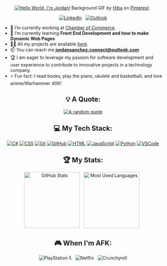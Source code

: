 <div align="center">

[![Hello World, I'm Jordan!](assets/header.gif)](https://github.com/jordansanchez23)
Background GIF by [Hiba]([https://www.pinterest.com/pin/5277724550564022/](https://pin.it/7rrGec09w)) on [Pinterest](https://www.pinterest.com/).&nbsp;

[![LinkedIn](https://skillicons.dev/icons?i=linkedin)](www.linkedin.com/in/jordan-sanchez-90b607210) &nbsp;
[![Outlook](https://skillicons.dev/icons?i=windows)](mailto:jordansanchez.connect@outlook.com?subject=Hello%20Jasper,%20From%20Github)

</div>

- 🔭 I’m currently working at [Chamber of Commerce](https://jordansanchez23.github.io/wdd231/chamber/index).
- 🌱 I’m currently learning **Front End Development and how to make Dynamic Web Pages**
- 👨‍💻 All my projects are available [here](https://github.com/jordansanchez23?tab=repositories).
- 📫 You can reach me **jordansanchez.connect@outlook.com**
- 🏆 I am eager to leverage my passion for software development and user experience to contribute to innovative projects in a technology company.
- ⚡ Fun fact: I read books, play the piano, ukulele and basketball, and love anime/Warhammer 40K!

<div align="center">

## 💡 A Quote:

[![A random quote](https://quotes-github-readme.vercel.app/api?type=horizontal&theme=dark)](https://github.com/piyushsuthar/github-readme-quotes)

## 💻 My Tech Stack:

[![C#](https://skillicons.dev/icons?i=cs)](https://skillicons.dev) 
[![CSS](https://skillicons.dev/icons?i=css)](https://skillicons.dev) 
[![Git](https://skillicons.dev/icons?i=git)](https://skillicons.dev) 
[![GitHub](https://skillicons.dev/icons?i=github)](https://skillicons.dev) 
[![HTML](https://skillicons.dev/icons?i=html)](https://skillicons.dev) 
[![JavaScript](https://skillicons.dev/icons?i=js)](https://skillicons.dev) 
[![Python](https://skillicons.dev/icons?i=python)](https://skillicons.dev) 
[![VSCode](https://skillicons.dev/icons?i=vscode)](https://skillicons.dev)

## 🏆 My Stats:

<p>
    <img height=175 alt="GitHub Stats" src="https://github-readme-stats.vercel.app/api?username=jordansanchez23&show_icons=true&count_private=true&theme=dark" />&nbsp;&nbsp;
    <img height=175 alt="Most Used Languages" src="https://github-readme-stats.vercel.app/api/top-langs/?username=jordansanchez23&layout=compact&theme=dark" />&nbsp;&nbsp;
</p>

## 🎮 When I'm AFK:

![PlayStation 5](https://img.shields.io/badge/Playstation%205-003791?style=for-the-badge&logo=playstation-5&logoColor=white) &nbsp;
![Netflix](https://img.shields.io/badge/Netflix-E50914?style=for-the-badge&logo=netflix&logoColor=white) &nbsp;
![Crunchyroll](https://img.shields.io/badge/Crunchyroll-F47521?style=for-the-badge&logo=crunchyroll&logoColor=white)

</div>

